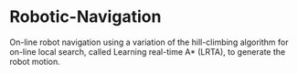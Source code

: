 # Robotic-Navigation
On-line robot navigation using a variation of the hill-climbing algorithm for on-line local search, called Learning real-time  A* (LRTA),  to  generate  the  robot  motion.
